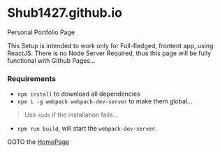 # Shub1427.github.io

Personal Portfolio Page

This Setup is intended to work only for Full-fledged, frontent app, using ReactJS.
There is no Node Server Required, thus this page will be fully functional with
Github Pages...

### Requirements

* `npm install` to download all dependencies
* `npm i -g webpack webpack-dev-server` to make them global...
> Use `sudo` if the installation fails...

* `npm run build`, will start the `webpack-dev-server`.

GOTO the [HomePage](http://localhost:9000/)
